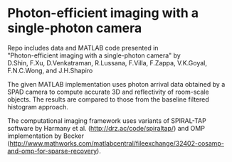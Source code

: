 # Photon-efficient imaging with a single-photon camera

Repo includes data and MATLAB code presented in <br />
"Photon-efficient imaging with a single-photon camera" by <br />
D.Shin, F.Xu, D.Venkatraman, R.Lussana, F.Villa, F.Zappa, V.K.Goyal, F.N.C.Wong, and J.H.Shapiro

The given MATLAB implementation uses photon arrival data obtained by a SPAD camera
to compute accurate 3D and reflectivity of room-scale objects. The results are compared
to those from the baseline filtered histogram approach.

The computational imaging framework uses variants of 
SPIRAL-TAP software by Harmany et al.
(http://drz.ac/code/spiraltap/)
and 
OMP implementation by Becker
(http://www.mathworks.com/matlabcentral/fileexchange/32402-cosamp-and-omp-for-sparse-recovery).
